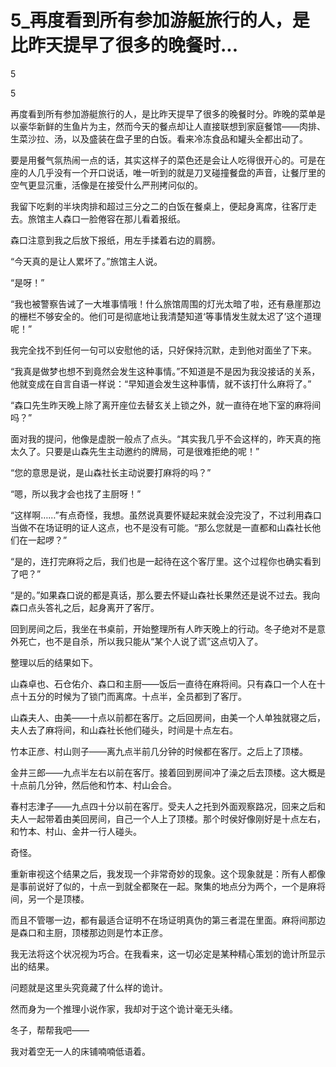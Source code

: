 # 5_再度看到所有参加游艇旅行的人，是比昨天提早了很多的晚餐时...

5

5

再度看到所有参加游艇旅行的人，是比昨天提早了很多的晚餐时分。昨晚的菜单是以豪华新鲜的生鱼片为主，然而今天的餐点却让人直接联想到家庭餐馆——肉排、生菜沙拉、汤，以及盛装在盘子里的白饭。看来冷冻食品和罐头全都出动了。

要是用餐气氛热闹一点的话，其实这样子的菜色还是会让人吃得很开心的。可是在座的人几乎没有一个开口说话，唯一听到的就是刀叉碰撞餐盘的声音，让餐厅里的空气更显沉重，活像是在接受什么严刑拷问似的。

我留下吃剩的半块肉排和超过三分之二的白饭在餐桌上，便起身离席，往客厅走去。旅馆主人森口一脸倦容在那儿看着报纸。

森口注意到我之后放下报纸，用左手揉着右边的肩膀。

“今天真的是让人累坏了。”旅馆主人说。

“是呀！”

“我也被警察告诫了一大堆事情哦！什么旅馆周围的灯光太暗了啦，还有悬崖那边的栅栏不够安全的。他们可是彻底地让我清楚知道‘等事情发生就太迟了’这个道理呢！”

我完全找不到任何一句可以安慰他的话，只好保持沉默，走到他对面坐了下来。

“我真是做梦也想不到竟然会发生这种事情。”不知道是不是因为我没接话的关系，他就变成在自言自语一样说：“早知道会发生这种事情，就不该打什么麻将了。”

“森口先生昨天晚上除了离开座位去替玄关上锁之外，就一直待在地下室的麻将间吗？”

面对我的提问，他像是虚脱一般点了点头。“其实我几乎不会这样的，昨天真的拖太久了。只要是山森先生主动邀约的牌局，可是很难拒绝的呢！”

“您的意思是说，是山森社长主动说要打麻将的吗？”

“嗯，所以我才会也找了主厨呀！”

“这样啊……”有点奇怪，我想。虽然说真要怀疑起来就会没完没了，不过利用森口当做不在场证明的证人这点，也不是没有可能。“那么您就是一直都和山森社长他们在一起啰？”

“是的，连打完麻将之后，我们也是一起待在这个客厅里。这个过程你也确实看到了吧？”

“是的。”如果森口说的都是真话，那么要去怀疑山森社长果然还是说不过去。我向森口点头答礼之后，起身离开了客厅。

回到房间之后，我坐在书桌前，开始整理所有人昨天晚上的行动。冬子绝对不是意外死亡，也不是自杀，所以我只能从“某个人说了谎”这点切入了。

整理以后的结果如下。

山森卓也、石仓佑介、森口和主厨——饭后一直待在麻将间。只有森口一个人在十点十五分的时候为了锁门而离席。十点半，全员都到了客厅。

山森夫人、由美——十点以前都在客厅。之后回房间，由美一个人单独就寝之后，夫人去了麻将间，和山森社长他们碰头，时间是十点左右。

竹本正彦、村山则子——离九点半前几分钟的时候都在客厅。之后上了顶楼。

金井三郎——九点半左右以前在客厅。接着回到房间冲了澡之后去顶楼。这大概是十点前几分钟，然后他和竹本、村山会合。

春村志津子——九点四十分以前在客厅。受夫人之托到外面观察路况，回来之后和夫人一起带着由美回房间，自己一个人上了顶楼。那个时侯好像刚好是十点左右，和竹本、村山、金井一行人碰头。

奇怪。

重新审视这个结果之后，我发现一个非常奇妙的现象。这个现象就是：所有人都像是事前说好了似的，十点一到就全都聚在一起。聚集的地点分为两个，一个是麻将间，另一个是顶楼。

而且不管哪一边，都有最适合证明不在场证明真伪的第三者混在里面。麻将间那边是森口和主厨，顶楼那边则是竹本正彦。

我无法将这个状况视为巧合。在我看来，这一切必定是某种精心策划的诡计所显示出的结果。

问题就是这里头究竟藏了什么样的诡计。

然而身为一个推理小说作家，我却对于这个诡计毫无头绪。

冬子，帮帮我吧——

我对着空无一人的床铺喃喃低语着。